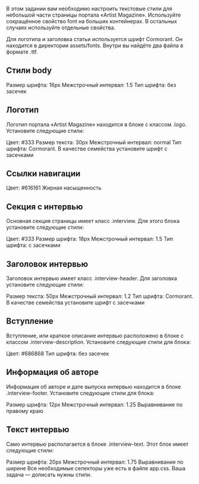 В этом задании вам необходимо настроить текстовые стили для небольшой части страницы портала «Artist Magazine». Используйте сокращённое свойство font на больших контейнерах. В остальных случаях используйте отдельные свойства.

Для логотипа и заголовка статьи используется шрифт Cormorant. Он находится в директории assets/fonts. Внутри вы найдёте два файла в формате .ttf.

## Стили body
Размер шрифта: 16px
Межстрочный интервал: 1.5
Тип шрифта: без засечек

## Логотип
Логотип портала «Artist Magazine» находится в блоке с классом .logo. Установите следующие стили:

Цвет: #333
Размер текста: 30px
Межстрочный интервал: normal
Тип шрифта: Cormorant. В качестве семейства установите шрифт с засечками

## Ссылки навигации
Цвет: #616161
Жирная насыщенность

## Секция с интервью
Основная секция страницы имеет класс .interview. Для этого блока установите следующие стили:

Цвет: #333
Размер шрифта: 18px
Межстрочный интервал: 1.5
Тип шрифта: с засечками

## Заголовок интервью
Заголовок интервью имеет класс .interview-header. Для заголовка установите следующие стили:

Размер текста: 50px
Межстрочный интервал: 1.2
Тип шрифта: Cormorant. В качестве семейства установите шрифт с засечками

## Вступление
Вступление, или краткое описание интервью расположено в блоке с классом .interview-description. Установите следующие стили для блока:

Цвет: #686868
Тип шрифта: без засечек
## Информация об авторе
Информация об авторе и дате выпуска интервью находится в блоке .interview-footer. Установите следующие стили для блока:

Размер шрифта: 12px
Межстрочный интервал: 1.25
Выравнивание по правому краю

## Текст интервью
Само интервью располагается в блоке .interview-text. Этот блок имеет следующие стили:

Размер шрифта: 20px
Межстрочный интервал: 1.75
Выравнивание по ширине
Все необходимые селекторы уже есть в файле app.css. Ваша задача — дописать нужны стили.